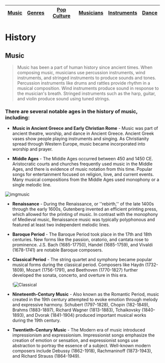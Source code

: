 | [Music](music.md) | [Genres](genres.md) | [Pop Culture](pop-culture.md) |  [Musicians](musicians.md) | [Instruments](instruments.md) | [Dance](dance.md) |
| --- | --- | --- | --- | --- | --- |
# History

## **Music**  
> Music has been a part of human history since ancient times. When composing music, musicians use percussion instruments, wind instruments, and stringed instruments to produce sounds and tones. Percussion instruments like drums and rattles provide rhythm in a musical composition. Wind instruments produce sound in response to the musician's breath. Stringed instruments such as the harp, guitar, and violin produce sound using tuned strings.

### There are several notable ages in the history of music, including:
- **Music in Ancient Greece and Early Christian Rome** - Music was part of ancient theatre, worship, and dance in Ancient Greece. Ancient Greek vases show people playing instruments and singing. As Christianity spread through Western Europe, music became incorporated into worship and prayer.

- **Middle Ages** - The Middle Ages occurred between 450 and 1450 CE. Aristocratic courts and churches frequently used music in the Middle Ages, and there is evidence of music notation from this time. Popular songs for entertainment focused on religion, love, and current events. Many musical compositions from the Middle Ages used monophony or a single melodic line.

![imgmusic](https://github.com/user-attachments/assets/11e6e22b-c910-4a4f-84b7-43f68058a766)

- **Renaissance** - During the Renaissance, or ''rebirth,'' of the late 1400s through the early 1600s, Gutenberg invented an efficient printing press, which allowed for the printing of music. In contrast with the monophony of Medieval music, Renaissance music was typically polyphonous and featured at least two 
independent melodic lines.

- **Baroque Period** - The Baroque Period took place in the 17th and 18th centuries. New forms like the passion, oratorio, and cantata rose to prominence. J.S. Bach (1685-17750), Handel (1685-1759), and Vivaldi (1678-1741) are notable Baroque composers.

- **Classical Period** - The string quartet and symphony became popular musical forms during the classical period. Composers like Haydn (1732-1809), Mozart (1756-1791), and Beethoven (1770-1827) further developed the sonata, concerto, and overture in this era.

   !![Classical](https://github.com/user-attachments/assets/a8a4693b-522a-498b-8cc9-4f0ad3c8539d)

- **Nineteenth-Century Music** - Also known as the Romantic Period, music created in the 19th century attempted to evoke emotion through melody and expressive harmony. Schubert (1797-1828), Chopin (182-1849), Brahms (1883-1897), Richard Wagner (1813-1883), Tchaikovsky (1840-1893), and Dvorak (1841-1904) produced important musical works during the 19th century.

- **Twentieth-Century Music** - The Modern era of music introduced impressionism and expressionism. Impressionist songs emphasize the creation of emotion or sensation, and expressionist songs use abstraction to portray the essence of a subject. Well-known modern composers include Debussy (1862-1918), Rachmaninoff (1873-1943), and Richard Strauss (1864-1949).
   
